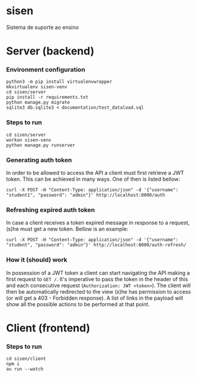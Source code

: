 # sisen
Sistema de suporte ao ensino

# Server (backend)

### Environment configuration
```
python3 -m pip install virtualenvwrapper
mkvirtualenv sisen-venv
cd sisen/server
pip install -r requirements.txt
python manage.py migrate
sqlite3 db.sqlite3 < documentation/test_dataload.sql
```

### Steps to run
```
cd sisen/server
workon sisen-venv
python manage.py runserver
```

### Generating auth token
In order to be allowed to access the API a client must first retrieve a JWT token. This can be achieved in many ways. One of then is listed bellow:

`curl -X POST -H "Content-Type: application/json" -d '{"username": "student1", "password": "admin"}' http://localhost:8000/auth`

### Refreshing expired auth token
In case a client receives a token expired message in response to a request, (s)he must get a new token. Bellow is an example:

`curl -X POST -H "Content-Type: application/json" -d '{"username": "student", "password": "admin"}' http://localhost:8000/auth-refresh/`

### How it (should) work
In possession of a JWT token a client can start navigating the API making a first request to `GET /`. It's imperative to pass the token in the header of this and each consecutive request (`Authorization: JWT <token>`). The client will then be automatically redirected to the view (s)he has permission to access (or will get a 403 - Forbidden response). A list of links in the payload will show all the possible actions to be performed at that point.

# Client (frontend)

### Steps to run
```
cd sisen/client
npm i
au run --watch
```
